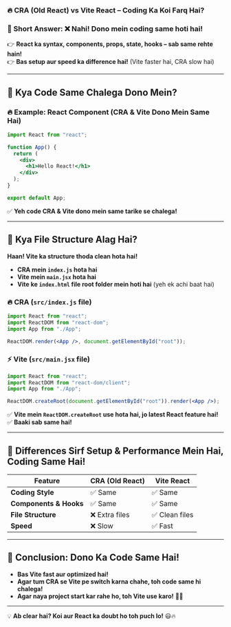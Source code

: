 ### **🔥 CRA (Old React) vs Vite React – Coding Ka Koi Farq Hai?**  

### **📌 Short Answer:** **❌ Nahi! Dono mein coding same hoti hai!**  
👉 **React ka syntax, components, props, state, hooks – sab same rehte hain!**  
👉 **Bas setup aur speed ka difference hai!** (Vite faster hai, CRA slow hai)  

---

## **📌 Kya Code Same Chalega Dono Mein?**
### **🔥 Example: React Component (CRA & Vite Dono Mein Same Hai)**
```jsx
import React from "react";

function App() {
  return (
    <div>
      <h1>Hello React!</h1>
    </div>
  );
}

export default App;
```
✅ **Yeh code CRA & Vite dono mein same tarike se chalega!**  

---

## **📌 Kya File Structure Alag Hai?**
**Haan! Vite ka structure thoda clean hota hai!**  
- **CRA mein `index.js` hota hai**
- **Vite mein `main.jsx` hota hai**  
- **Vite ke `index.html` file root folder mein hoti hai** (yeh ek achi baat hai)  

### **🔥 CRA (`src/index.js` file)**
```jsx
import React from "react";
import ReactDOM from "react-dom";
import App from "./App";

ReactDOM.render(<App />, document.getElementById("root"));
```

### **⚡ Vite (`src/main.jsx` file)**
```jsx
import React from "react";
import ReactDOM from "react-dom/client";
import App from "./App";

ReactDOM.createRoot(document.getElementById("root")).render(<App />);
```
✅ **Vite mein `ReactDOM.createRoot` use hota hai, jo latest React feature hai!**  
✅ **Baaki sab same hai!**  

---

## **📌 Differences Sirf Setup & Performance Mein Hai, Coding Same Hai!**
| Feature | CRA (Old React) | Vite React |
|---------|---------------|------------|
| **Coding Style** | ✅ Same | ✅ Same |
| **Components & Hooks** | ✅ Same | ✅ Same |
| **File Structure** | ❌ Extra files | ✅ Clean files |
| **Speed** | ❌ Slow | ✅ Fast |

---

## **📌 Conclusion: Dono Ka Code Same Hai!**
- **Bas Vite fast aur optimized hai!**  
- **Agar tum CRA se Vite pe switch karna chahe, toh code same hi chalega!**  
- **Agar naya project start kar rahe ho, toh Vite use karo!** 🚀🔥  

---

💡 **Ab clear hai? Koi aur React ka doubt ho toh puch lo!** 😃🔥

